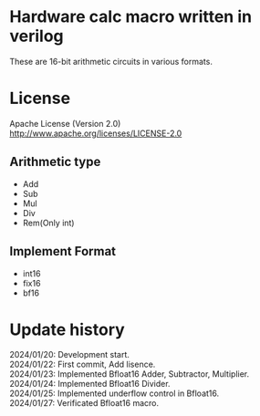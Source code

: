 # Hardware calc macro written in verilog

These are 16-bit arithmetic circuits in various formats.  

License
========================================

Apache License (Version 2.0)  
<http://www.apache.org/licenses/LICENSE-2.0>  
  
## Arithmetic type  

- Add
- Sub
- Mul
- Div
- Rem(Only int)

## Implement Format  

- int16  
- fix16  
- bf16  

Update history
========================================

2024/01/20: Development start.  
2024/01/22: First commit, Add lisence.  
2024/01/23: Implemented Bfloat16 Adder, Subtractor, Multiplier.  
2024/01/24: Implemented Bfloat16 Divider.  
2024/01/25: Implemented underflow control in Bfloat16.  
2024/01/27: Verificated Bfloat16 macro.  

